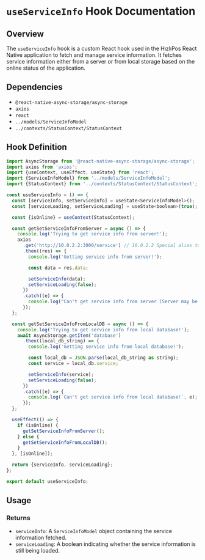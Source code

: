 # `useServiceInfo` Hook Documentation

## Overview

The `useServiceInfo` hook is a custom React hook used in the HızlıPos React Native application to fetch and manage service information. It fetches service information either from a server or from local storage based on the online status of the application.

## Dependencies

- `@react-native-async-storage/async-storage`
- `axios`
- `react`
- `../models/ServiceInfoModel`
- `../contexts/StatusContext/StatusContext`

## Hook Definition

```js
import AsyncStorage from '@react-native-async-storage/async-storage';
import axios from 'axios';
import {useContext, useEffect, useState} from 'react';
import {ServiceInfoModel} from '../models/ServiceInfoModel';
import {StatusContext} from '../contexts/StatusContext/StatusContext';

const useServiceInfo = () => {
  const [serviceInfo, setServiceInfo] = useState<ServiceInfoModel>();
  const [serviceLoading, setServiceLoading] = useState<boolean>(true);

  const {isOnline} = useContext(StatusContext);

  const getSetServiceInfoFromServer = async () => {
    console.log('Trying to get service info from server!');
    axios
      .get('http://10.0.2.2:3000/service') // 10.0.2.2 Special alias to the host loopback interface
      .then((res) => {
        console.log('Getting service info from server!');

        const data = res.data;

        setServiceInfo(data);
        setServiceLoading(false);
      })
      .catch((e) => {
        console.log("Can't get service info from server (Server may be down)");
      });
  };

  const getSetServiceInfoFromLocalDB = async () => {
    console.log('Trying to get service info from local database!');
    await AsyncStorage.getItem('database')
      .then((local_db_string) => {
        console.log('Getting service info from local database!');

        const local_db = JSON.parse(local_db_string as string);
        const service = local_db.service;

        setServiceInfo(service);
        setServiceLoading(false);
      })
      .catch((e) => {
        console.log(`Can't get service info from local database!`, e);
      });
  };

  useEffect(() => {
    if (isOnline) {
      getSetServiceInfoFromServer();
    } else {
      getSetServiceInfoFromLocalDB();
    }
  }, [isOnline]);

  return {serviceInfo, serviceLoading};
};

export default useServiceInfo;
```

## Usage

### Returns

- `serviceInfo`: A `ServiceInfoModel` object containing the service information fetched.
- `serviceLoading`: A boolean indicating whether the service information is still being loaded.
